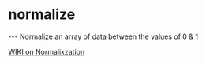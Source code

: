 # normalize

--- Normalize an array of data between the values of 0 & 1

[WIKI on Normalixzation](https://en.wikipedia.org/wiki/Normalization_(statistics))
